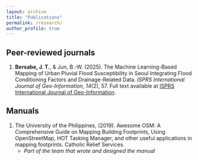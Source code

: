 ```yaml
---
layout: archive
title: "Publications"
permalink: /research/
author_profile: true
---
```


## Peer-reviewed journals

1. **Bersabe, J. T.**, & Jun, B.-W. (2025). The Machine Learning-Based Mapping of Urban Pluvial Flood Susceptibility in Seoul Integrating Flood Conditioning Factors and Drainage-Related Data. _ISPRS International Journal of Geo-Information, 14_(2), 57. Full text available at [ISPRS International Journal of Geo-Information](https://doi.org/10.3390/ijgi14020057).

## Manuals

1. The University of the Philippines, (2019). Awesome OSM: A Comprehensive Guide on Mapping Building Footprints, Using OpenStreetMap, HOT Tasking Manager, and other useful applications in mapping footprints. Catholic Relief Services.
    * _Part of the team that wrote and designed the manual_
